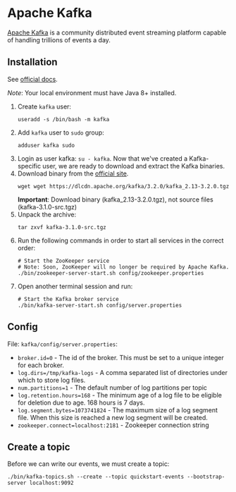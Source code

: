 # Apache Kafka

[Apache Kafka](https://kafka.apache.org/) is a community distributed event streaming platform capable of handling trillions of events a day.

## Installation

See [official docs](https://kafka.apache.org/quickstart).

*Note*: Your local environment must have Java 8+ installed.

1. Create `kafka` user:
    ```
    useradd -s /bin/bash -m kafka
    ```
2. Add `kafka` user to `sudo` group:
    ```
    adduser kafka sudo
    ```
3. Login as user kafka: `su - kafka`. 
   Now that we've created a Kafka-specific user, we are ready to download and extract the Kafka binaries.
4. Download binary from the [official site](https://kafka.apache.org/downloads). 
    ```
    wget wget https://dlcdn.apache.org/kafka/3.2.0/kafka_2.13-3.2.0.tgz
    ```
    **Important**: Download binary (kafka_2.13-3.2.0.tgz), not source files (kafka-3.1.0-src.tgz)
5. Unpack the archive:
    ```
    tar zxvf kafka-3.1.0-src.tgz
    ```
6. Run the following commands in order to start all services in the correct order:
    ```
    # Start the ZooKeeper service
    # Note: Soon, ZooKeeper will no longer be required by Apache Kafka.
    ./bin/zookeeper-server-start.sh config/zookeeper.properties
    ```
7. Open another terminal session and run:
    ```
    # Start the Kafka broker service
    ./bin/kafka-server-start.sh config/server.properties
    ```

## Config

File: `kafka/config/server.properties`:

- `broker.id=0` - The id of the broker. This must be set to a unique integer for each broker.
- `log.dirs=/tmp/kafka-logs` - A comma separated list of directories under which to store log files.
- `num.partitions=1` - The default number of log partitions per topic
- `log.retention.hours=168` -  The minimum age of a log file to be eligible for deletion due to age. 168 hours is 7 days.
- `log.segment.bytes=1073741824` -  The maximum size of a log segment file. When this size is reached a new log segment will be created.
- `zookeeper.connect=localhost:2181` - Zookeeper connection string

## Create a topic

Before we can write our events, we must create a topic:

```
./bin/kafka-topics.sh --create --topic quickstart-events --bootstrap-server localhost:9092
```
